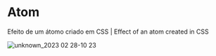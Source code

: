 # Atom

Efeito de um átomo criado em CSS | Effect of an atom created in CSS

![unknown_2023 02 28-10 23](https://user-images.githubusercontent.com/102559935/221867412-39ee5d9d-42b1-4ec6-8b27-a246ae1b80e6.gif)
